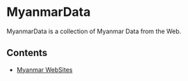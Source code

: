 # MyanmarData
  MyanmarData is a collection of Myanmar Data from the Web.


## Contents

- [Myanmar WebSites](https://github.com/cruncheranalyzer/MyanmarData/blob/master/MyanmarWebSites.md)
